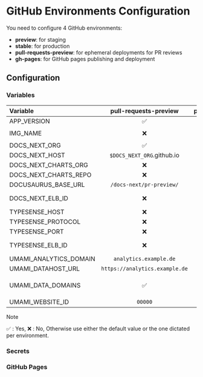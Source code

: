 # GitHub Environments Configuration

You need to configure 4 GitHub environments:

- **preview**: for staging
- **stable**: for production
- **pull-requests-preview**: for ephemeral deployments for PR reviews
- **gh-pages**: for GitHub pages publishing and deployment

## Configuration

### Variables

| Variable               |     pull-requests-preview      |   preview   |   stable    | Default/Description                          |
| :--------------------- | :----------------------------: | :---------: | :---------: | :------------------------------------------- |
| APP_VERSION            |               ✅               |     ✅      |     ✅      | `0.1`                                        |
| IMG_NAME               |               ❌               | `docs-next` | `docs-next` | Docker Image Name                            |
| DOCS_NEXT_ORG          |               ✅               |     ✅      |     ✅      | GitHub Org Name                              |
| DOCS_NEXT_HOST         |   `$DOCS_NEXT_ORG`.github.io   |     ✅      |     ✅      | Domain name                                  |
| DOCS_NEXT_CHARTS_ORG   |               ❌               |     ✅      |     ✅      | GitHub Org Name                              |
| DOCS_NEXT_CHARTS_REPO  |               ❌               |     ✅      |     ✅      | GitHub Org Name                              |
| DOCUSAURUS_BASE_URL    |    `/docs-next/pr-preview/`    |     ❌      |     ❌      | Docusaurus `baseUrl`                         |
| DOCS_NEXT_ELB_ID       |               ❌               |     ✅      |     ✅      | Elastic Load Balancer ID                     |
| TYPESENSE_HOST         |               ❌               |     ✅      |     ✅      | Domain name                                  |
| TYPESENSE_PROTOCOL     |               ❌               |     ✅      |     ✅      | `https`                                      |
| TYPESENSE_PORT         |               ❌               |     ✅      |     ✅      | `443`                                        |
| TYPESENSE_ELB_ID       |               ❌               |     ✅      |     ✅      | Elastic Load Balancer ID                     |
| UMAMI_ANALYTICS_DOMAIN |     `analytics.example.de`     |     ✅      |     ✅      | Domain name                                  |
| UMAMI_DATAHOST_URL     | `https://analytics.example.de` |     ✅      |     ✅      | Umami URL                                    |
| UMAMI_DATA_DOMAINS     |               ✅               |     ✅      |     ✅      | Umami Allowed CORS Domains `$DOCS_NEXT_HOST` |
| UMAMI_WEBSITE_ID       |            `00000`             |     ✅      |     ✅      | Umami WebSite ID                             |

> [!NOTE]
> ✅ : Yes,
> ❌ : No,
> Otherwise use either the default value or the one dictated per environment.

### Secrets

### GitHub Pages
